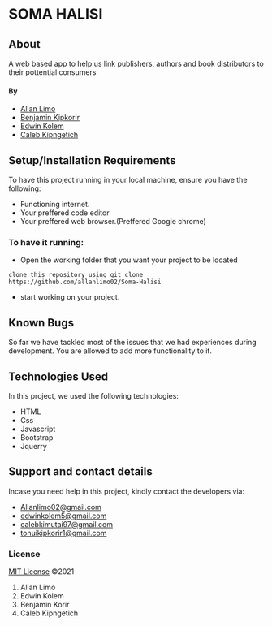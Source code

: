# SOMA HALISI
## About
 A web based app to help us link publishers, authors and book distributors to their pottential consumers
#### By 
 * <a href="https://github.com/allanlimo02" target="_blank">Allan Limo  </a>
  * <a href="https://github.com/Kipkorir2017" target="_blank">Benjamin Kipkorir </a>
  * <a href="https://github.com/edwinkipchumba" target="_blank">Edwin Kolem </a>
  * <a href="https://github.com/Calebu6214" target="_blank">Caleb Kipngetich </a>

## Setup/Installation Requirements
To have this project running in your local machine, ensure you have the following:
* Functioning internet.
* Your preffered code editor
* Your preffered web browser.(Preffered Google chrome)
### To have it running:
* Open the working folder that you want your project to be located
```
clone this repository using git clone https://github.com/allanlimo02/Soma-Halisi 
 ```
* start working on your project.
## Known Bugs
So far we have tackled most of the issues that we had experiences during development. You are allowed to add more functionality to it.
## Technologies Used
In this project, we used the following technologies:
* HTML
* Css
* Javascript
* Bootstrap
* Jquerry
## Support and contact details
Incase you need help in this project, kindly contact the developers via:
* Allanlimo02@gmail.com
* edwinkolem5@gmail.com
* calebkimutai97@gmail.com 
* tonuikipkorir1@gmail.com

### License
[MIT License](https://choosealicense.com/licenses/mit/) ©2021

1. Allan Limo
2. Edwin Kolem
3. Benjamin Korir
4. Caleb Kipngetich

